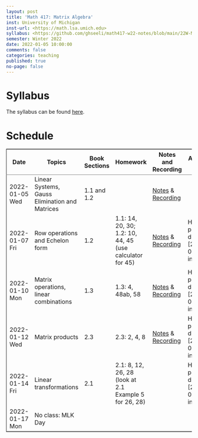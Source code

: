 ```yaml
---
layout: post
title: 'Math 417: Matrix Algebra'
inst: University of Michigan
inst-url: <https://math.lsa.umich.edu>
syllabus: <https://github.com/ghseeli/math417-w22-notes/blob/main/22W-Math417-Syllabus.pdf?raw=true>
semester: Winter 2022
date: 2022-01-05 10:00:00
comments: false
categories: teaching
published: true
no-page: false 
---
```



# Syllabus

The syllabus can be found [here](https://github.com/ghseeli/math417-w22-notes/blob/main/22W-Math417-Syllabus.pdf?raw=true).


# Schedule

<table border="2" cellspacing="0" cellpadding="6" rules="groups" frame="hsides">


<colgroup>
<col  class="org-left" />

<col  class="org-left" />

<col  class="org-right" />

<col  class="org-left" />

<col  class="org-left" />

<col  class="org-left" />
</colgroup>
<thead>
<tr>
<th scope="col" class="org-left">Date</th>
<th scope="col" class="org-left">Topics</th>
<th scope="col" class="org-right">Book Sections</th>
<th scope="col" class="org-left">Homework</th>
<th scope="col" class="org-left">Notes and Recording</th>
<th scope="col" class="org-left">Additional Notes</th>
</tr>
</thead>

<tbody>
<tr>
<td class="org-left">2022-01-05 Wed</td>
<td class="org-left">Linear Systems, Gauss Elimination and Matrices</td>
<td class="org-right">1.1 and 1.2</td>
<td class="org-left">&#xa0;</td>
<td class="org-left"><a href="https://raw.githubusercontent.com/ghseeli/math417-w22-notes/main/20220105-Linear%20Systems%20and%20Matrices.pdf">Notes</a> &amp; <a href="https://umich.zoom.us/rec/share/bWypNEVc6cToZZ6o6632omYHJWtEuYq_coJroNhZGnGfpnjZwFwzi1kTX23IHCY.eph9SYcuVVcQhhxi">Recording</a></td>
<td class="org-left">&#xa0;</td>
</tr>


<tr>
<td class="org-left">2022-01-07 Fri</td>
<td class="org-left">Row operations and Echelon form</td>
<td class="org-right">1.2</td>
<td class="org-left">1.1: 14, 20, 30; 1.2: 10, 44, 45 (use calculator for 45)</td>
<td class="org-left"><a href="https://github.com/ghseeli/math417-w22-notes/blob/main/20220107-Row%20operations%20and%20Echelon%20form.pdf?raw=true">Notes</a> &amp; <a href="https://umich.zoom.us/rec/share/TAQu0R3KQtxRQteyLLJ2fqwq7YS_6iIyqRC4yMW3DtLZHBS-4TkjV8Oea1T8y-55.zf7K4Y7fW1xd1NBk">Recording</a></td>
<td class="org-left">Homework problems due <span class="timestamp-wrapper"><span class="timestamp">[2022-01-14 Fri] </span></span> in class</td>
</tr>


<tr>
<td class="org-left">2022-01-10 Mon</td>
<td class="org-left">Matrix operations, linear combinations</td>
<td class="org-right">1.3</td>
<td class="org-left">1.3: 4, 48ab, 58</td>
<td class="org-left"><a href="https://github.com/ghseeli/math417-w22-notes/blob/main/20220110-Matrix%20operations%20and%20linear%20combinations.pdf?raw=true">Notes</a> &amp; <a href="https://umich.zoom.us/rec/share/TAQu0R3KQtxRQteyLLJ2fqwq7YS_6iIyqRC4yMW3DtLZHBS-4TkjV8Oea1T8y-55.zf7K4Y7fW1xd1NBk">Recording</a></td>
<td class="org-left">Homework problems due <span class="timestamp-wrapper"><span class="timestamp">[2022-01-21 Fri] </span></span> in class</td>
</tr>


<tr>
<td class="org-left">2022-01-12 Wed</td>
<td class="org-left">Matrix products</td>
<td class="org-right">2.3</td>
<td class="org-left">2.3: 2, 4, 8</td>
<td class="org-left"><a href="https://github.com/ghseeli/math417-w22-notes/blob/main/20220112-Matrix%20Products.pdf?raw=true">Notes</a> &amp; <a href="https://umich.zoom.us/rec/share/8yit48OlDtljxhRy1eGl43EAoCXUDuYIo4ZdORKfYFnDWWWfR0DKuqi8gXG2lHiY.BKRCMzmgjgpetuCr%20">Recording</a></td>
<td class="org-left">Homework problems due <span class="timestamp-wrapper"><span class="timestamp">[2022-01-21 Fri] </span></span> in class</td>
</tr>


<tr>
<td class="org-left">2022-01-14 Fri</td>
<td class="org-left">Linear transformations</td>
<td class="org-right">2.1</td>
<td class="org-left">2.1: 8, 12, 26, 28 (look at 2.1 Example 5 for 26, 28)</td>
<td class="org-left">&#xa0;</td>
<td class="org-left">Homework problems due <span class="timestamp-wrapper"><span class="timestamp">[2022-01-21 Fri] </span></span> in class</td>
</tr>


<tr>
<td class="org-left">2022-01-17 Mon</td>
<td class="org-left">No class: MLK Day</td>
<td class="org-right">&#xa0;</td>
<td class="org-left">&#xa0;</td>
<td class="org-left">&#xa0;</td>
<td class="org-left">&#xa0;</td>
</tr>
</tbody>
</table>

